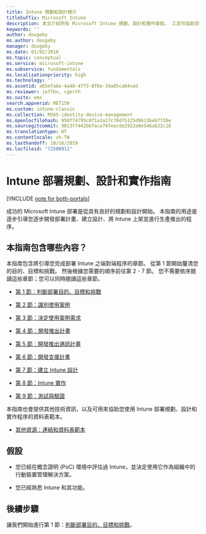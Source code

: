 ```yaml
---
title: Intune 規劃和設計簡介
titleSuffix: Microsoft Intune
description: 本文介紹所有 Microsoft Intune 規劃、設計和實作章節。 工具可協助您判斷目的、使用案例和需求、建立推出和通訊計劃、支援、測試和驗證計劃。
keywords: ''
author: dougeby
ms.author: dougeby
manager: dougeby
ms.date: 01/02/2018
ms.topic: conceptual
ms.service: microsoft-intune
ms.subservice: fundamentals
ms.localizationpriority: high
ms.technology: ''
ms.assetid: a65efa6e-4a48-47f3-8f6e-34a85ca64ced
ms.reviewer: jeffbu, cgerth
ms.suite: ems
search.appverid: MET150
ms.custom: intune-classic
ms.collection: M365-identity-device-management
ms.openlocfilehash: 950f74795c8f1a1a17c70d75125d9613beb7f20e
ms.sourcegitcommit: 9013f7442bbface78feecde2922e8e546a622c16
ms.translationtype: HT
ms.contentlocale: zh-TW
ms.lasthandoff: 10/16/2019
ms.locfileid: "72509911"
---
```

# <a name="intune-deployment-planning-design-and-implementation-guide"></a>Intune 部署規劃、設計和實作指南

[!INCLUDE [note for both-portals](../../intune-classic/includes/note-for-both-portals.md)]

成功的 Microsoft Intune 部署是從具有良好的規劃和設計開始。 本指南的用途是逐步引導您逐步開發部署計畫、建立設計、將 Intune 上架並進行生產推出的程序。

## <a name="whats-included-in-this-guide"></a>本指南包含哪些內容？

本指南包含將引導您完成部署 Intune 之端對端程序的章節。 從第 1 節開始釐清您的目的、目標和挑戰。 然後根據您需要的順序前往第 2 - 7 節。 您不需要依序閱讀這些章節；您可以同時閱讀這些章節。

- [第 1 節：判斷部署目的、目標和挑戰](planning-guide-deployment-goals.md)

- [第 2 節：識別使用案例](planning-guide-scenarios.md)

- [第 3 節：決定使用案例需求](planning-guide-requirements.md)

- [第 4 節：開發推出計畫](planning-guide-rollout-plan.md)

- [第 5 節︰開發推出通訊計畫](planning-guide-communication-plan.md)

- [第 6 節：開發支援計畫](planning-guide-support-plan.md)

- [第 7 節：建立 Intune 設計](planning-guide-design.md)

- [第 8 節：Intune 實作](planning-guide-onboarding.md)

- [第 9 節：測試與驗證](planning-guide-test-validation.md)

本指南也會提供其他技術資訊，以及可用來協助您使用 Intune 部署規劃、設計和實作程序的資料表範本。

- [其他資源：連結和資料表範本](planning-guide-resources.md)

## <a name="assumptions"></a>假設

- 您已經在概念證明 (PoC) 環境中評估過 Intune，並決定使用它作為組織中的行動裝置管理解決方案。

- 您已經熟悉 Intune 和其功能。

## <a name="next-steps"></a>後續步驟

讓我們開始進行第 1 節：[判斷部署目的、目標和挑戰](planning-guide-deployment-goals.md)。
